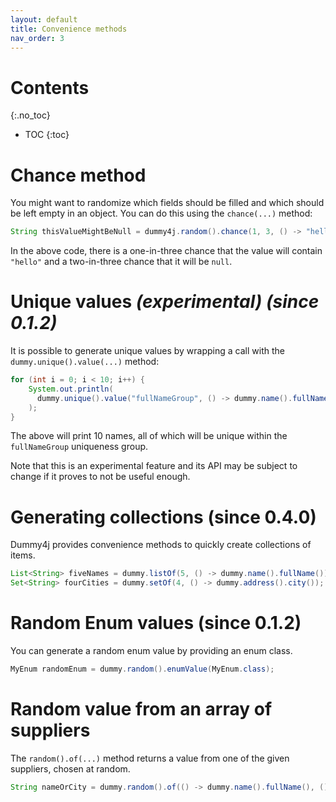 ```yaml
---
layout: default
title: Convenience methods
nav_order: 3
---
```


# Contents
{:.no_toc}

* TOC
{:toc}

# Chance method

You might want to randomize which fields should be filled and which should be left empty in an object.
You can do this using the `chance(...)` method:
```java
String thisValueMightBeNull = dummy4j.random().chance(1, 3, () -> "hello");
```    

In the above code, there is a one-in-three chance that the value will contain `"hello"` and a two-in-three chance that
it will be `null`. 

# Unique values *(experimental) (since 0.1.2)*

It is possible to generate unique values by wrapping a call with the `dummy.unique().value(...)` method:

```java
for (int i = 0; i < 10; i++) {
    System.out.println(
      dummy.unique().value("fullNameGroup", () -> dummy.name().fullName())
    );
}
```

The above will print 10 names, all of which will be unique within the `fullNameGroup` uniqueness group.

Note that this is an experimental feature and its API may be subject to change if it proves to not be useful enough.

# Generating collections (since 0.4.0)

Dummy4j provides convenience methods to quickly create collections of items.

```java
List<String> fiveNames = dummy.listOf(5, () -> dummy.name().fullName());
Set<String> fourCities = dummy.setOf(4, () -> dummy.address().city());
```

# Random Enum values (since 0.1.2)

You can generate a random enum value by providing an enum class.

```java
MyEnum randomEnum = dummy.random().enumValue(MyEnum.class);
```

# Random value from an array of suppliers

The `random().of(...)` method returns a value from one of the given suppliers, chosen at random. 

```java
String nameOrCity = dummy.random().of(() -> dummy.name().fullName(), () -> dummy.address().city());
```